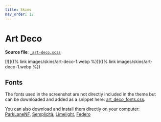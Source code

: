 ```yaml
---
title: Skins
nav_order: 12
---
```



# Art Deco

**Source file**: [`_art-deco.scss`](https://github.com/ElsaTam/obsidian-fancy-a-story/blob/main/scss/skins/_art-deco.scss)

[![]({% link images/skins/art-deco-1.webp %})]({% link images/skins/art-deco-1.webp %})

## Fonts

The fonts used in the screenshot are not directly included in the theme but can be downloaded and added as a snippet here: [art_deco_fonts.css](https://github.com/ElsaTam/obsidian-fancy-a-story/blob/main/css/skins/art_deco_fonts.css).

You can also download and install them directly on your computer: [ParkLaneNF](https://www.1001fonts.com/parklane-font.html), [Semplicità](https://www.1001fonts.com/semplicita-font.html), [Limelight](https://fonts.google.com/specimen/Limelight), [Federo](https://fonts.google.com/specimen/Federo)